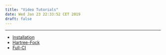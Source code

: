 ```yaml
---
title: "Video Tutorials"
date: Wed Jan 23 22:33:52 CET 2019
draft: false
---
```



---------------------

* [Installation](/post/Installation)
* [Hartree-Fock](/post/Hartree-Fock)
* [Full-CI](/post/Full-CI)

